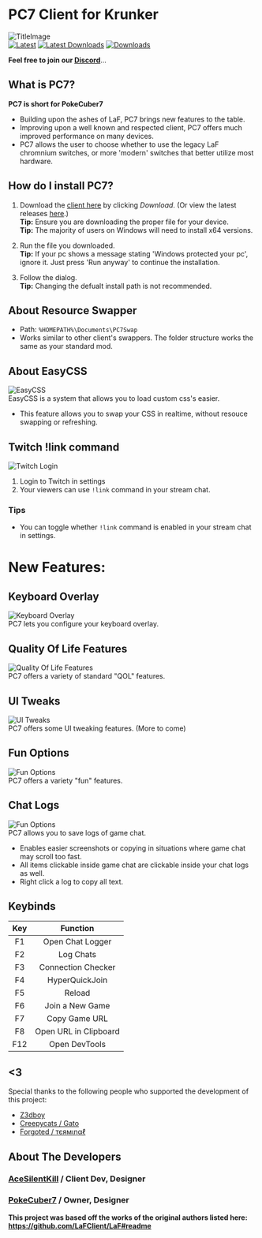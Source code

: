 <!--
  Title: PC7 Client
  Description: A krunker client, PokeCuber7 client, krunker.io.
  Author: AceSilentKill
-->
# PC7 Client for Krunker 

![TitleImage](./media/loadingscreen-1.png)</br>
[![Latest](https://img.shields.io/github/v/release/AceSilentKill/PC7-Client)](https://github.com/AceSilentKill/PC7-Client/releases/latest)
[![Latest Downloads](https://img.shields.io/github/downloads/AceSilentKill/PC7-Client/latest/total)](https://github.com/AceSilentKill/PC7-Client/releases/latest)
[![Downloads](https://img.shields.io/github/downloads/AceSilentKill/PC7-Client/total?logo=appveyor)](https://github.com/AceSilentKill/PC7-Client/releases)</br>

**Feel free to join our [Discord](https://discord.gg/BxweEFyZFm)**...

## What is PC7?
**PC7 is short for PokeCuber7**<br>
- Building upon the ashes of LaF, PC7 brings new features to the table.<br>
- Improving upon a well known and respected client, PC7 offers much improved performance on many devices.<br>
- PC7 allows the user to choose whether to use the legacy LaF chromnium switches, or more 'modern' switches that better utilize most hardware.

## How do I install PC7?
1. Download the [client here](https://acesilentkill.github.io/PC7-Client/) by clicking *Download*. (Or view the latest releases [here](https://github.com/AceSilentKill/PC7-Client/releases/latest).)   
**Tip:** Ensure you are downloading the proper file for your device.<br>
**Tip:** The majority of users on Windows will need to install x64 versions.

1. Run the file you downloaded.\
**Tip:** If your pc shows a message stating 'Windows protected your pc', ignore it. Just press 'Run anyway' to continue the installation.

3. Follow the dialog.\
**Tip:** Changing the defualt install path is not recommended.

## About Resource Swapper
- Path: `%HOMEPATH%\Documents\PC7Swap`
- Works similar to other client's swappers. The folder structure works the same as your standard mod.

## About EasyCSS
![EasyCSS](./media/easycss.png)\
EasyCSS is a system that allows you to load custom css's easier.
<br>
- This feature allows you to swap your CSS in realtime, without resouce swapping or refreshing.

## Twitch !link command
![Twitch Login](./media/twitch.png)

1. Login to Twitch in settings
2. Your viewers can use `!link` command in your stream chat.

### Tips
- You can toggle whether `!link` command is enabled in your stream chat in settings.
 
# New Features:

## Keyboard Overlay
![Keyboard Overlay](./media/KeyStrokesOverlay.png)\
PC7 lets you configure your keyboard overlay.

## Quality Of Life Features
![Quality Of Life Features](./media/QualityOfLife.png)\
PC7 offers a variety of standard "QOL" features.

## UI Tweaks
![UI Tweaks](./media/UITweaks.png)\
PC7 offers some UI tweaking features. (More to come)

## Fun Options
![Fun Options](./media/Fun.png)\
PC7 offers a variety "fun" features.

## Chat Logs
![Fun Options](./media/ChatLogs.png)\
PC7 allows you to save logs of game chat.
 - Enables easier screenshots or copying in situations where game chat may scroll too fast.
 - All items clickable inside game chat are clickable inside your chat logs as well.
 - Right click a log to copy all text.

## Keybinds
|  Key  |         Function         |
| :---: | :----------------------: |
|  F1   |     Open Chat Logger     |
|  F2   |        Log Chats         |
|  F3   |    Connection Checker    |
|  F4   |      HyperQuickJoin      |
|  F5   |          Reload          |
|  F6   |     Join a New Game      |
|  F7   |      Copy Game URL       |
|  F8   |  Open URL in Clipboard   |
|  F12  |      Open DevTools       | 

## <3
Special thanks to the following people who supported the development of this project:
 - [Z3dboy](https://krunker.io/social.html?p=profile&q=ASA_z3db0y)
 - [Creepycats / Gato](https://krunker.io/social.html?p=profile&q=creepycats)
 - [Forgoted / тєямιηαℓ](https://krunker.io/social.html?p=profile&q=%D1%82%D1%94%D1%8F%D0%BC%CE%B9%CE%B7%CE%B1%E2%84%93)

## About The Developers
### [AceSilentKill](https://krunker.io/social.html?p=profile&q=acesilentkill) / **Client Dev, Designer**
### [PokeCuber7](https://krunker.io/social.html?p=profile&q=PokeCuber7) / **Owner, Designer**

**This project was based off the works of the original authors listed here: https://github.com/LaFClient/LaF#readme**
